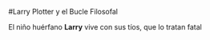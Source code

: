 #Larry Plotter y el Bucle Filosofal

El niño huérfano **Larry** vive con sus tíos, que lo tratan fatal
